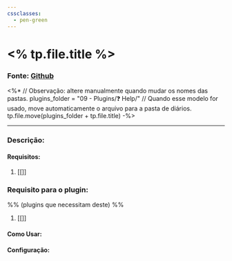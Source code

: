 ```yaml
---
cssclasses:
  - pen-green
---
```

# <% tp.file.title %>
### Fonte: [Github]()
<%*
	// Observação: altere manualmente quando mudar os nomes das pastas.
	plugins_folder = "09 - Plugins/❓ Help/" 
	// Quando esse modelo for usado, move automaticamente o arquivo para a pasta de diários.
	tp.file.move(plugins_folder + tp.file.title) 
-%>

---
### Descrição: 


#### Requisitos:

1. [[]]
### Requisito para o plugin: 
%% (plugins que necessitam deste) %%

1. [[]]

#### Como Usar:


#### Configuração:

